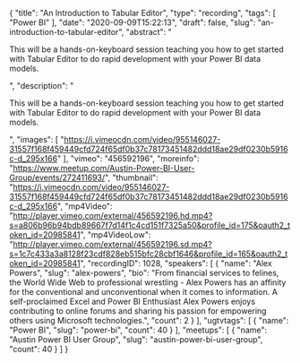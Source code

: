 {
  "title": "An Introduction to Tabular Editor",
  "type": "recording",
  "tags": [
    "Power BI"
  ],
  "date": "2020-09-09T15:22:13",
  "draft": false,
  "slug": "an-introduction-to-tabular-editor",
  "abstract": "<p>This will be a hands-on-keyboard session teaching you how to get started with Tabular Editor to do rapid development with your Power BI data models.</p>",
  "description": "<p>This will be a hands-on-keyboard session teaching you how to get started with Tabular Editor to do rapid development with your Power BI data models.</p>",
  "images": [
    "https://i.vimeocdn.com/video/955146027-31557f168f459449cfd724f65df0b37c78173451482ddd18ae29df0230b5916c-d_295x166"
  ],
  "vimeo": "456592196",
  "moreinfo": "https://www.meetup.com/Austin-Power-BI-User-Group/events/272411693/",
  "thumbnail": "https://i.vimeocdn.com/video/955146027-31557f168f459449cfd724f65df0b37c78173451482ddd18ae29df0230b5916c-d_295x166",
  "mp4Video": "http://player.vimeo.com/external/456592196.hd.mp4?s=a806b96b94bdb89667f7d14f1c4cd151f7325a50&profile_id=175&oauth2_token_id=20985841",
  "mp4VideoLow": "http://player.vimeo.com/external/456592196.sd.mp4?s=1c7c433a3a8128f23cdf828eb515bfc28cbf1646&profile_id=165&oauth2_token_id=20985841",
  "recordingID": 1028,
  "speakers": [
    {
      "name": "Alex Powers",
      "slug": "alex-powers",
      "bio": "From financial services to felines, the World Wide Web to professional wrestling - Alex Powers has an affinity for the conventional and unconventional when it comes to information. A self-proclaimed Excel and Power BI Enthusiast Alex Powers enjoys contributing to online forums and sharing his passion for empowering others using Microsoft technologies.",
      "count": 2
    }
  ],
  "ugtvtags": [
    {
      "name": "Power BI",
      "slug": "power-bi",
      "count": 40
    }
  ],
  "meetups": [
    {
      "name": "Austin Power BI User Group",
      "slug": "austin-power-bi-user-group",
      "count": 40
    }
  ]
}